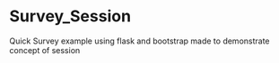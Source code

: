 # Survey_Session
Quick Survey example using flask and bootstrap
made to demonstrate concept of session
